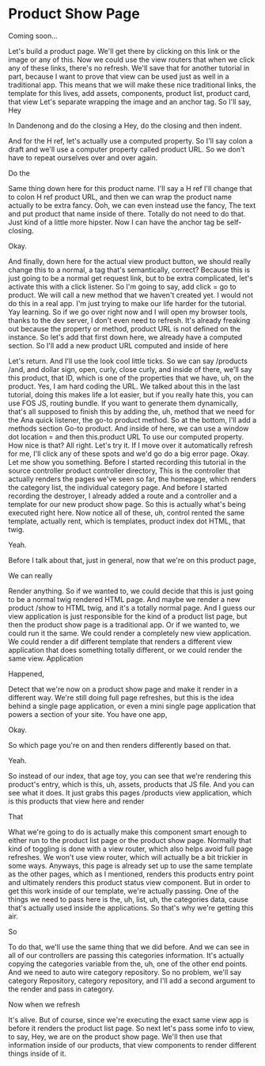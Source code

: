# Product Show Page

Coming soon...

Let's build a product page. We'll get there by clicking on this link or the image or
any of this. Now we could use the view routers that when we click any of these links,
there's no refresh. We'll save that for another tutorial in part, because I want to
prove that view can be used just as well in a traditional app. This means that we
will make these nice traditional links, the template for this lives, add assets,
components, product list, product card, that view Let's separate wrapping the image
and an anchor tag. So I'll say, Hey

In Dandenong and do the closing a Hey, do the closing and then indent.

And for the H ref, let's actually use a computed property. So I'll say colon a draft
and we'll use a computer property called product URL. So we don't have to repeat
ourselves over and over again.

Do the

Same thing down here for this product name. I'll say a H ref I'll change that to
colon H ref product URL, and then we can wrap the product name actually to be extra
fancy. Ooh, we can even instead use the fancy, The text and put product that name
inside of there. Totally do not need to do that. Just kind of a little more hipster.
Now I can have the anchor tag be self-closing.

Okay.

And finally, down here for the actual view product button, we should really change
this to a normal, a tag that's semantically, correct? Because this is just going to
be a normal get request link, but to be extra complicated, let's activate this with a
click listener. So I'm going to say, add click = go to product. We will call a new
method that we haven't created yet. I would not do this in a real app. I'm just
trying to make our life harder for the tutorial. Yay learning. So if we go over right
now and I will open my browser tools, thanks to the dev server, I don't even need to
refresh. It's already freaking out because the property or method, product URL is not
defined on the instance. So let's add that first down here, we already have a
computed section. So I'll add a new product URL computed and inside of here

Let's return. And I'll use the look cool little ticks. So we can say /products /and,
and dollar sign, open, curly, close curly, and inside of there, we'll say this
product, that ID, which is one of the properties that we have, uh, on the product.
Yes, I am hard coding the URL. We talked about this in the last tutorial, doing this
makes life a lot easier, but if you really hate this, you can use FOS JS, routing
bundle. If you want to generate them dynamically, that's all supposed to finish this
by adding the, uh, method that we need for the Ana quick listener, the go-to product
method. So at the bottom, I'll add a methods section Go-to product. And inside of
here, we can use a window dot location = and then this.product URL To use our
computed property. How nice is that? All right. Let's try it. If I move over it
automatically refresh for me, I'll click any of these spots and we'd go do a big
error page. Okay. Let me show you something. Before I started recording this tutorial
in the source controller product controller directory, This is the controller that
actually renders the pages we've seen so far, the homepage, which renders the
category list, the individual category page. And before I started recording the
destroyer, I already added a route and a controller and a template for our new
product show page. So this is actually what's being executed right here. Now notice
all of these, uh, control rented the same template, actually rent, which is
templates, product index dot HTML, that twig.

Yeah.

Before I talk about that, just in general, now that we're on this product page,

We can really

Render anything. So if we wanted to, we could decide that this is just going to be a
normal twig rendered HTML page. And maybe we render a new product /show to HTML twig,
and it's a totally normal page. And I guess our view application is just responsible
for the kind of a product list page, but then the product show page is a traditional
app. Or if we wanted to, we could run it the same. We could render a completely new
view application. We could render a dif different template that renders a different
view application that does something totally different, or we could render the same
view. Application

Happened,

Detect that we're now on a product show page and make it render in a different way.
We're still doing full page refreshes, but this is the idea behind a single page
application, or even a mini single page application that powers a section of your
site. You have one app,

Okay.

So which page you're on and then renders differently based on that.

Yeah.

So instead of our index, that age toy, you can see that we're rendering this
product's entry, which is this, uh, assets, products that JS file. And you can see
what it does. It just grabs this pages /products view application, which is this
products that view here and render

That

What we're going to do is actually make this component smart enough to either run to
the product list page or the product show page. Normally that kind of toggling is
done with a view router, which also helps avoid full page refreshes. We won't use
view router, which will actually be a bit trickier in some ways. Anyways, this page
is already set up to use the same template as the other pages, which as I mentioned,
renders this products entry point and ultimately renders this product status view
component. But in order to get this work inside of our template, we're actually
passing. One of the things we need to pass here is the, uh, list, uh, the categories
data, cause that's actually used inside the applications. So that's why we're getting
this air.

So

To do that, we'll use the same thing that we did before. And we can see in all of our
controllers are passing this categories information. It's actually copying the
categories variable from the, uh, one of the other end points. And we need to auto
wire category repository. So no problem, we'll say category Repository, category
repository, and I'll add a second argument to the render and pass in category.

Now when we refresh

It's alive. But of course, since we're executing the exact same view app is before it
renders the product list page. So next let's pass some info to view, to say, Hey, we
are on the product show page. We'll then use that information inside of our products,
that view components to render different things inside of it.

